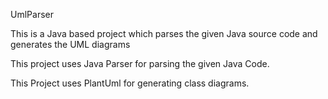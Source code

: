 UmlParser

This is a Java based project which parses the given Java source code and generates the UML diagrams

This project uses Java Parser for parsing the given Java Code.

This Project uses PlantUml for generating class diagrams.
